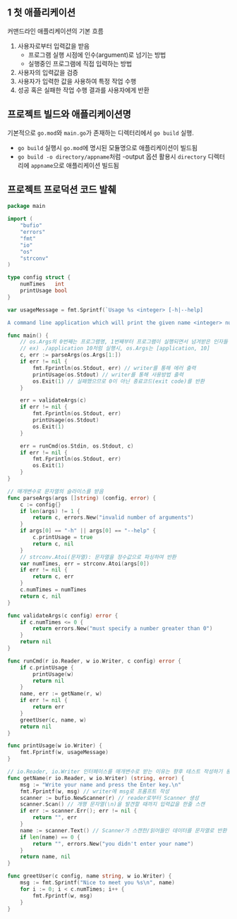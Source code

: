 ## 1 첫 애플리케이션

커맨드라인 애플리케이션의 기본 흐름

1. 사용자로부터 입력값을 받음
   - 프로그램 실행 시점에 인수(argument)로 넘기는 방법
   - 실행중인 프로그램에 직접 입력하는 방법
2. 사용자의 입력값을 검증
3. 사용자가 입력한 값을 사용하여 특정 작업 수행
4. 성공 혹은 실패한 작업 수행 결과를 사용자에게 반환

## 프로젝트 빌드와 애플리케이션명

기본적으로 `go.mod`와 `main.go`가 존재하는 디렉터리에서 `go build` 실행.

- `go build` 실행시 `go.mod`에 명시된 모듈명으로 애플리케이션이 빌드됨
- `go build -o directory/appname`처럼 -output 옵션 활용시 `directory` 디렉터리에 `appname`으로 애플리케이션 빌드됨

## 프로젝트 프로덕션 코드 발췌

```go
package main

import (
	"bufio"
	"errors"
	"fmt"
	"io"
	"os"
	"strconv"
)

type config struct {
	numTimes   int
	printUsage bool
}

var usageMessage = fmt.Sprintf(`Usage %s <integer> [-h|--help]

A command line application which will print the given name <integer> number of times.`, os.Args[0])

func main() {
	// os.Args의 0번째는 프로그램명, 1번째부터 프로그램이 실행되면서 넘겨받은 인자들
	// ex) ./application 10처럼 실행시, os.Args는 [application, 10]
	c, err := parseArgs(os.Args[1:])
	if err != nil {
		fmt.Fprintln(os.Stdout, err) // writer를 통해 에러 출력
		printUsage(os.Stdout) // writer를 통해 사용방법 출력
		os.Exit(1) // 실패했으므로 0이 아닌 종료코드(exit code)를 반환
	}

	err = validateArgs(c)
	if err != nil {
		fmt.Fprintln(os.Stdout, err)
		printUsage(os.Stdout)
		os.Exit(1)
	}

	err = runCmd(os.Stdin, os.Stdout, c)
	if err != nil {
		fmt.Fprintln(os.Stdout, err)
		os.Exit(1)
	}
}

// 매개변수로 문자열의 슬라이스를 받음
func parseArgs(args []string) (config, error) {
	c := config{}
	if len(args) != 1 {
		return c, errors.New("invalid number of arguments")
	}
	if args[0] == "-h" || args[0] == "--help" {
		c.printUsage = true
		return c, nil
	}
	// strconv.Atoi(문자열): 문자열을 정수값으로 파싱하여 반환
	var numTimes, err = strconv.Atoi(args[0])
	if err != nil {
		return c, err
	}
	c.numTimes = numTimes
	return c, nil
}

func validateArgs(c config) error {
	if c.numTimes <= 0 {
		return errors.New("must specify a number greater than 0")
	}
	return nil
}

func runCmd(r io.Reader, w io.Writer, c config) error {
	if c.printUsage {
		printUsage(w)
		return nil
	}
	name, err := getName(r, w)
	if err != nil {
		return err
	}
	greetUser(c, name, w)
	return nil
}

func printUsage(w io.Writer) {
	fmt.Fprintf(w, usageMessage)
}

// io.Reader, io.Writer 인터페이스를 매개변수로 받는 이유는 향후 테스트 작성하기 용이하기 위함. 프로덕션 코드에서는 표준입력(os.Stdin)과 표준출력(os.Stdout) 구현체를 인자로 주입.
func getName(r io.Reader, w io.Writer) (string, error) {
	msg := "Write your name and press the Enter key.\n"
	fmt.Fprintf(w, msg) // writer에 msg로 프롬프트 작성
	scanner := bufio.NewScanner(r) // reader로부터 Scanner 생성
	scanner.Scan() // 개행 문자열(\n)을 발견할 때까지 입력값을 한줄 스캔
	if err := scanner.Err(); err != nil {
		return "", err
	}
	name := scanner.Text() // Scanner가 스캔한/읽어들인 데이터를 문자열로 반환
	if len(name) == 0 {
		return "", errors.New("you didn't enter your name")
	}
	return name, nil
}

func greetUser(c config, name string, w io.Writer) {
	msg := fmt.Sprintf("Nice to meet you %s\n", name)
	for i := 0; i < c.numTimes; i++ {
		fmt.Fprintf(w, msg)
	}
}
```
